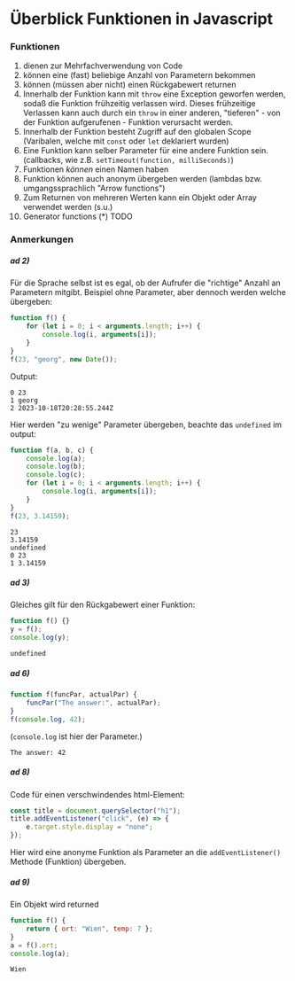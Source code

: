 # Überblick Funktionen in Javascript

### Funktionen

1. dienen zur Mehrfachverwendung von Code
2. können eine (fast) beliebige Anzahl von Parametern bekommen
3. können (müssen aber nicht) einen Rückgabewert returnen
4. Innerhalb der Funktion kann mit `throw` eine Exception geworfen werden, sodaß
   die Funktion frühzeitig verlassen wird. Dieses frühzeitige Verlassen kann
   auch durch ein `throw` in einer anderen, "tieferen" - von der Funktion
   aufgerufenen - Funktion verursacht werden.
5. Innerhalb der Funktion besteht Zugriff auf den globalen Scope (Varibalen,
   welche mit `const` oder `let` deklariert wurden)
6. Eine Funktion kann selber Parameter für eine andere Funktion sein.
   (callbacks, wie z.B. `setTimeout(function, milliSeconds)`)
7. Funktionen _können_ einen Namen haben
8. Funktion können auch anonym übergeben werden (lambdas bzw. umgangssprachlich
   "Arrow functions")
9. Zum Returnen von mehreren Werten kann ein Objekt oder Array verwendet werden
   (s.u.)
10. Generator functions (\*) TODO

### Anmerkungen

##### ad 2)

Für die Sprache selbst ist es egal, ob der Aufrufer die "richtige" Anzahl an
Parametern mitgibt. Beispiel ohne Parameter, aber dennoch werden welche
übergeben:

```javascript
function f() {
    for (let i = 0; i < arguments.length; i++) {
        console.log(i, arguments[i]);
    }
}
f(23, "georg", new Date());
```

Output:

```text
0 23
1 georg
2 2023-10-18T20:28:55.244Z
```

Hier werden "zu wenige" Parameter übergeben, beachte das `undefined` im output:

```javascript
function f(a, b, c) {
    console.log(a);
    console.log(b);
    console.log(c);
    for (let i = 0; i < arguments.length; i++) {
        console.log(i, arguments[i]);
    }
}
f(23, 3.14159);
```

```text
23
3.14159
undefined
0 23
1 3.14159
```

##### ad 3)

Gleiches gilt für den Rückgabewert einer Funktion:

```javascript
function f() {}
y = f();
console.log(y);
```

```text
undefined
```

##### ad 6)

```javascript
function f(funcPar, actualPar) {
    funcPar("The answer:", actualPar);
}
f(console.log, 42);
```

(`console.log` ist hier der Parameter.)

```text
The answer: 42
```

##### ad 8)

Code für einen verschwindendes html-Element:

```javascript
const title = document.querySelector("h1");
title.addEventListener("click", (e) => {
    e.target.style.display = "none";
});
```

Hier wird eine anonyme Funktion als Parameter an die `addEventListener()`
Methode (Funktion) übergeben.

##### ad 9)

Ein Objekt wird returned

```javascript
function f() {
    return { ort: "Wien", temp: 7 };
}
a = f().ort;
console.log(a);
```

```text
Wien
```
